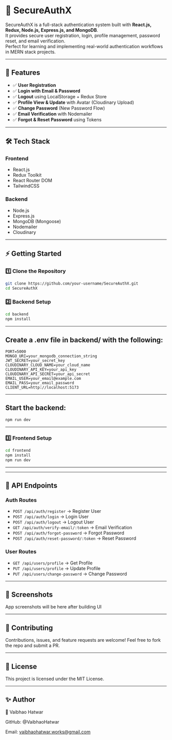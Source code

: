 # 🔐 SecureAuthX

SecureAuthX is a full-stack authentication system built with **React.js, Redux, Node.js, Express.js, and MongoDB**.  
It provides secure user registration, login, profile management, password reset, and email verification.  
Perfect for learning and implementing real-world authentication workflows in MERN stack projects.

---

## 🚀 Features

- ✅ **User Registration**
- ✅ **Login with Email & Password**
- ✅ **Logout** using LocalStorage + Redux Store
- ✅ **Profile View & Update** with Avatar (Cloudinary Upload)
- ✅ **Change Password** (New Password Flow)
- ✅ **Email Verification** with Nodemailer
- ✅ **Forgot & Reset Password** using Tokens

---

## 🛠️ Tech Stack

### Frontend
- React.js
- Redux Toolkit
- React Router DOM
- TailwindCSS

### Backend
- Node.js
- Express.js
- MongoDB (Mongoose)
- Nodemailer
- Cloudinary

---

## ⚡ Getting Started

### 1️⃣ Clone the Repository
```bash
git clone https://github.com/your-username/SecureAuthX.git
cd SecureAuthX
```

### 2️⃣ Backend Setup
```bash
cd backend
npm install
```

---

## Create a .env file in backend/ with the following:
```env
PORT=5000
MONGO_URI=your_mongodb_connection_string
JWT_SECRET=your_secret_key
CLOUDINARY_CLOUD_NAME=your_cloud_name
CLOUDINARY_API_KEY=your_api_key
CLOUDINARY_API_SECRET=your_api_secret
EMAIL_USER=your_email@example.com
EMAIL_PASS=your_email_password
CLIENT_URL=http://localhost:5173
```

---

## Start the backend:
```bash
npm run dev
```

---

### 3️⃣ Frontend Setup
```bash
cd frontend
npm install
npm run dev
```
---

---

## 🔑 API Endpoints

### Auth Routes
- `POST /api/auth/register` → Register User
- `POST /api/auth/login` → Login User
- `POST /api/auth/logout` → Logout User
- `GET /api/auth/verify-email/:token` → Email Verification
- `POST /api/auth/forgot-password` → Forgot Password
- `POST /api/auth/reset-password/:token` → Reset Password

### User Routes
- `GET /api/users/profile` → Get Profile
- `PUT /api/users/profile` → Update Profile
- `PUT /api/users/change-password` → Change Password

---

## 📸 Screenshots
App screenshots will be here after building UI

---

## 🤝 Contributing
Contributions, issues, and feature requests are welcome!
Feel free to fork the repo and submit a PR.

---

## 📜 License
This project is licensed under the MIT License.

---

## ✨ Author
👤 Vaibhao Hatwar

GitHub: @VaibhaoHatwar

Email: vaibhaohatwar.works@gmail.com
